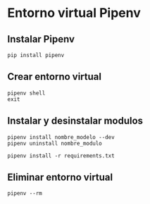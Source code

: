 # Entorno virtual Pipenv

## Instalar Pipenv

```
pip install pipenv
```

## Crear entorno virtual

```
pipenv shell
exit
```

## Instalar y desinstalar modulos

```
pipenv install nombre_modelo --dev
pipenv uninstall nombre_modulo

pipenv install -r requirements.txt

```

## Eliminar entorno virtual

```
pipenv --rm
```
